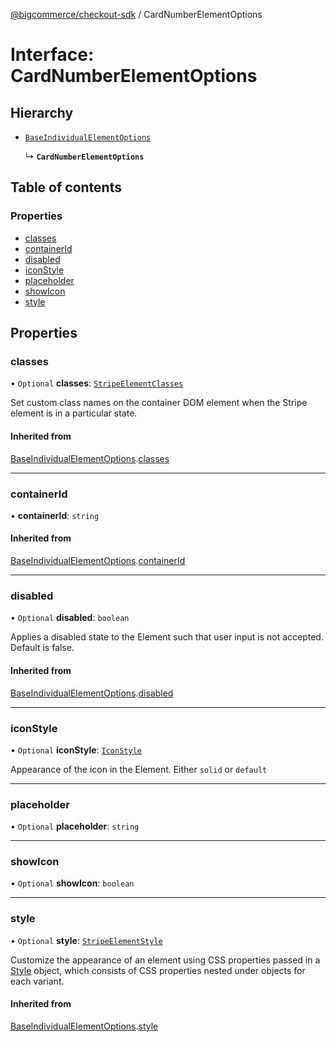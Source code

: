 [@bigcommerce/checkout-sdk](../README.md) / CardNumberElementOptions

# Interface: CardNumberElementOptions

## Hierarchy

- [`BaseIndividualElementOptions`](BaseIndividualElementOptions.md)

  ↳ **`CardNumberElementOptions`**

## Table of contents

### Properties

- [classes](CardNumberElementOptions.md#classes)
- [containerId](CardNumberElementOptions.md#containerid)
- [disabled](CardNumberElementOptions.md#disabled)
- [iconStyle](CardNumberElementOptions.md#iconstyle)
- [placeholder](CardNumberElementOptions.md#placeholder)
- [showIcon](CardNumberElementOptions.md#showicon)
- [style](CardNumberElementOptions.md#style)

## Properties

### classes

• `Optional` **classes**: [`StripeElementClasses`](StripeElementClasses.md)

Set custom class names on the container DOM element when the Stripe element is in a particular state.

#### Inherited from

[BaseIndividualElementOptions](BaseIndividualElementOptions.md).[classes](BaseIndividualElementOptions.md#classes)

___

### containerId

• **containerId**: `string`

#### Inherited from

[BaseIndividualElementOptions](BaseIndividualElementOptions.md).[containerId](BaseIndividualElementOptions.md#containerid)

___

### disabled

• `Optional` **disabled**: `boolean`

Applies a disabled state to the Element such that user input is not accepted. Default is false.

#### Inherited from

[BaseIndividualElementOptions](BaseIndividualElementOptions.md).[disabled](BaseIndividualElementOptions.md#disabled)

___

### iconStyle

• `Optional` **iconStyle**: [`IconStyle`](../enums/IconStyle.md)

Appearance of the icon in the Element. Either `solid` or `default`

___

### placeholder

• `Optional` **placeholder**: `string`

___

### showIcon

• `Optional` **showIcon**: `boolean`

___

### style

• `Optional` **style**: [`StripeElementStyle`](StripeElementStyle.md)

Customize the appearance of an element using CSS properties passed in a [Style](https://stripe.com/docs/js/appendix/style) object,
which consists of CSS properties nested under objects for each variant.

#### Inherited from

[BaseIndividualElementOptions](BaseIndividualElementOptions.md).[style](BaseIndividualElementOptions.md#style)

